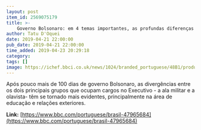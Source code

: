 ```yaml
---
layout: post
item_id: 2569075179
title: >-
    Governo Bolsonaro: em 4 temas importantes, as profundas diferenças no pensamento de olavistas e militares
author: Tatu D'Oquei
date: 2019-04-21 22:00:00
pub_date: 2019-04-21 22:00:00
time_added: 2019-04-23 20:29:18
category: 
tags: []
image: https://ichef.bbci.co.uk/news/1024/branded_portuguese/48B1/production/_106490681_reuters-uesleimarcelino.jpg
---
```


Após pouco mais de 100 dias de governo Bolsonaro, as divergências entre os dois principais grupos que ocupam cargos no Executivo - a ala militar e a olavista- têm se tornado mais evidentes, principalmente na área de educação e relações exteriores.

**Link:** [https://www.bbc.com/portuguese/brasil-47965684](https://www.bbc.com/portuguese/brasil-47965684)


